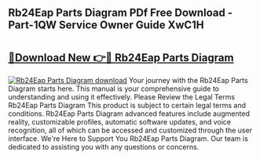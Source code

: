 ## Rb24Eap Parts Diagram PDf Free Download - Part-1QW Service Owner Guide XwC1H

# <h2><a href="http://dflq1g9.blite.top/?on=Rb24Eap+Parts+Diagram">🔗Download New 👉🔴 Rb24Eap Parts Diagram</a></h2>

[![Rb24Eap Parts Diagram download](https://i.imgur.com/lujVjoI.png)](http://dflq1g9.blite.top/?on=Rb24Eap+Parts+Diagram)
Your journey with the Rb24Eap Parts Diagram starts here. This manual is your comprehensive guide to understanding and using it effectively. Please Review the Legal Terms Rb24Eap Parts Diagram This product is subject to certain legal terms and conditions. Rb24Eap Parts Diagram advanced features include augmented reality, customizable profiles, automatic software updates, and voice recognition, all of which can be accessed and customized through the user interface. We're Here to Support You Rb24Eap Parts Diagram. Our team is dedicated to assisting you with any questions or concerns.

